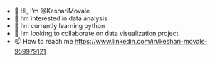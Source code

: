 - 👋 Hi, I’m @KeshariMovale
- 👀 I’m interested in data analysis
- 🌱 I’m currently learning python 
- 💞️ I’m looking to collaborate on data visualization project
- 📫 How to reach me https://www.linkedin.com/in/keshari-movale-959979121
<!---
KeshariMovale/KeshariMovale is a ✨ special ✨ repository because its `README.md` (this file) appears on your GitHub profile.
You can click the Preview link to take a look at your changes.
--->

